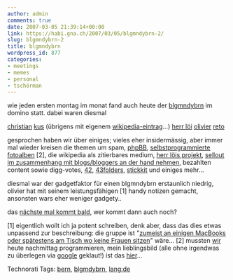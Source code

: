 ```yaml
---
author: admin
comments: true
date: 2007-03-05 21:39:14+00:00
link: https://habi.gna.ch/2007/03/05/blgmndybrn-2/
slug: blgmndybrn-2
title: blgmndybrn
wordpress_id: 877
categories:
- meetings
- memes
- personal
- tschörman
---
```


wie jeden ersten montag im monat fand auch heute der [blgmndybrn](http://leumund.ch/v3/comments/blgmndybrn-heute-abend/) im domino statt.
dabei waren diesmal

[christian](http://hymnos.existenz.ch/)
[kus](http://starfrosch.ch/) (übrigens mit eigenem [wikipedia-eintrag](http://de.wikipedia.org/wiki/Starfrosch)...)
[herr löi](http://leumund.ch/)
[olivier](http://olivier.oswald.name/)
[reto](http://hugi.to/blog/)

gesprochen haben wir über einiges; vieles eher insidermässig, aber immer mal wieder kreisen die themen um spam, [phpBB](http://de.wikipedia.org/wiki/PhpBB), [selbstprogrammierte fotoalben](http://n.ethz.ch/student/hadavid/album/) [2], die wikipedia als zitierbares medium, [herr löis projekt](http://leumund.ch/v3/comments/feedframe-protoa-by-der-leumundch/), [sellout im zusammenhang mit blogs/bloggers an der hand nehmen](https://pieceoplastic.com/index.php/2818/blogcampswitzerland-ein-wolf-im-schafspelz/), bezahlten content sowie digg-votes, [42](http://www.google.ch/search?hl=de&sa=X&oi=spell&resnum=0&ct=result&cd=1&q=the+answer+to+life,+the+universe+and+everything&spell=1), [43folders](http://www.43folders.com/), [stickkit](http://stikkit.com/) und einiges mehr...

diesmal war der gadgetfaktor für einen blgmndybrn erstaunlich niedrig, olivier hat mit seinem leistungsfähigen [1] handy notizen gemacht, ansonsten wars eher weniger gadgety..

das [nächste mal kommt bald](http://upcoming.org/event/145464/), wer kommt dann auch noch?

[1] eigentlich wollt ich ja potent schreiben, denk aber, dass das dies etwas unpassend zur beschreibung: die gruppe ist "[zumeist an einigen MacBooks oder spätestens am Tisch wo keine Frauen sitzen](http://leumund.ch/v3/comments/blgmndybrn-heute-abend/)" wäre...
[2] mussten [wir](http://n.ethz.ch/student/hadavid/) heute nachmittag programmieren, mein lieblingsbild (alle ohne irgendwas zu überlegen via [google](http://images.google.com/images?q=herbst&ie=UTF-8&oe=UTF-8) geklaut!) ist das [hier](http://n.ethz.ch/student/hadavid/album/index.php?album=herbst&biud=Rezeption.jpg)...



Technorati Tags: [bern](http://www.technorati.com/tag/bern), [blgmdybrn](http://www.technorati.com/tag/blgmdybrn), [lang:de](http://www.technorati.com/tag/lang:de)
